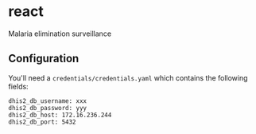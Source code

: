# react
Malaria elimination surveillance

## Configuration

You'll need a `credentials/credentials.yaml` which contains the following fields:

```
dhis2_db_username: xxx
dhis2_db_password: yyy
dhis2_db_host: 172.16.236.244
dhis2_db_port: 5432
```
